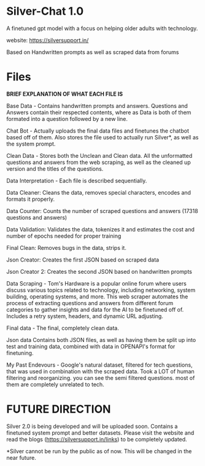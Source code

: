 # Silver-Chat 1.0
A finetuned gpt model with a focus on helping older adults with technology.

website: https://silversupport.in/

Based on Handwritten prompts as well as scraped data from forums

# **Files**
**BRIEF EXPLANATION OF WHAT EACH FILE IS**

Base Data - 
Contains handwritten prompts and answers. Questions and Answers contain their respected contents, where as Data is both of them formated into a question followed by a new line.

Chat Bot - 
Actually uploads the final data files and finetunes the chatbot based off of them. Also stores the file used to actually run Silver*, as well as the system prompt.

Clean Data - 
Stores both the Unclean and Clean data. All the unformatted questions and answers from the web scraping, as well as the cleaned up version and the titles of the questions.

Data Interpretation - 
Each file is described sequentially.

Data Cleaner:
 Cleans the data, removes special characters, encodes and formats it properly.

Data Counter:
 Counts the number of scraped questions and answers (17318 questions and answers)

Data Validation:
 Validates the data, tokenizes it and estimates the cost and number of epochs needed for proper training

Final Clean:
 Removes bugs in the data, strips it.

Json Creator:
 Creates the first JSON based on scraped data

Json Creator 2:
 Creates the second JSON based on handwritten prompts
 
Data Scraping - 
Tom's Hardware is a popular online forum where users discuss various topics related to technology, including networking, system building, operating systems, and more. This web scraper automates the process of extracting questions and answers from different forum categories to gather insights and data for the AI to be finetuned off of. Includes a retry system, headers, and dynamic URL adjusting. 

Final data - 
The final, completely clean data.

Json data
Contains both JSON files, as well as having them be split up into test and training data, combined with data in OPENAPI's format for finetuning.

My Past Endevours - 
Google's natural dataset, filtered for tech questions, that was used in combination with the scraped data. Took a LOT of human filtering and reorganizing. you can see the semi filtered questions. most of them are completely unrelated to tech.

# **FUTURE DIRECTION**
Silver 2.0 is being developed and will be uploaded soon. Contains a finetuned system prompt and better datasets. Please visit the website and read the blogs (https://silversupport.in/links) to be completely updated. 

*Silver cannot be run by the public as of now. This will be changed in the near future. 



